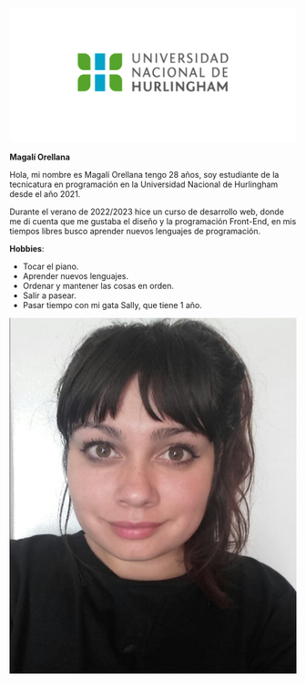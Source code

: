 ![Logo UNAHUR](./assets/UNAHUR.png)


<b> Magalí Orellana </b> 

Hola, mi nombre es Magalí Orellana tengo 28 años, soy estudiante de la tecnicatura en programación en la Universidad Nacional de Hurlingham desde el año 2021.

Durante el verano de 2022/2023 hice un curso de desarrollo web, donde me di cuenta que me gustaba el diseño y la programación Front-End, en mis tiempos libres busco aprender nuevos lenguajes de programación.

**Hobbies**:
- Tocar el piano.
- Aprender nuevos lenguajes.
- Ordenar y mantener las cosas en orden.
- Salir a pasear.
- Pasar tiempo con mi gata Sally, que tiene 1 año.

![Mi foto](./assets/foto_cv.jpg)














